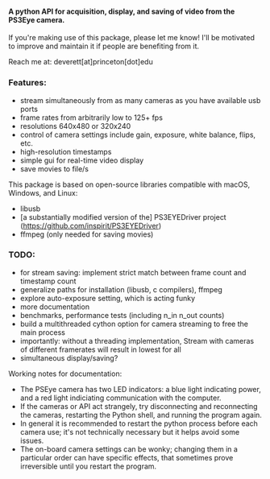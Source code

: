 #### A python API for acquisition, display, and saving of video from the PS3Eye camera.
If you're making use of this package, please let me know! 
I'll be motivated to improve and maintain it if people are benefiting from it.

Reach me at: deverett[at]princeton[dot]edu

### Features:
  * stream simultaneously from as many cameras as you have available usb ports
  * frame rates from arbitrarily low to 125+ fps  
  * resolutions 640x480 or 320x240  
  * control of camera settings include gain, exposure, white balance, flips, etc.
  * high-resolution timestamps  
  * simple gui for real-time video display 
  * save movies to file/s

This package is based on open-source libraries compatible with macOS, Windows, and Linux:
  * libusb
  * [a substantially modified version of the] PS3EYEDriver project (https://github.com/inspirit/PS3EYEDriver)
  * ffmpeg (only needed for saving movies)

### TODO:
  * for stream saving: implement strict match between frame count and timestamp count
  * generalize paths for installation (libusb, c compilers), ffmpeg
  * explore auto-exposure setting, which is acting funky
  * more documentation
  * benchmarks, performance tests (including n_in n_out counts)
  * build a multithreaded cython option for camera streaming to free the main process
  * importantly: without a threading implementation, Stream with cameras of different framerates will result in lowest for all
  * simultaneous display/saving?

Working notes for documentation:
  * The PSEye camera has two LED indicators: a blue light indicating power, and a red light indiciating communication with the computer.
  * If the cameras or API act strangely, try disconnecting and reconnecting the cameras, restarting the Python shell, and running the program again.
  * In general it is recommended to restart the python process before each camera use; it's not technically necessary but it helps avoid some issues.
  * The on-board camera settings can be wonky; changing them in a particular order can have specific effects, that sometimes prove irreversible until you restart the program.

